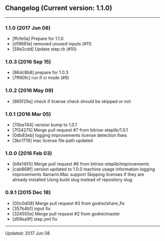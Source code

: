 ## Changelog (Current version: 1.1.0)

-----------------

### 1.1.0 (2017 Jun 08)

* [ffcfe0a] Prepare for 1.1.0
* [d19661e] removed unused inputs (#11)
* [59e2cdd] Update step.rb (#10)

### 1.0.3 (2016 Sep 15)

* [86dc8b8] prepare for 1.0.3
* [7ff60fc] run if ci mode (#9)

### 1.0.2 (2016 May 09)

* [865f29a] check if license check should be skipped or not

### 1.0.1 (2016 Mar 05)

* [70be744] version bump to 1.0.1
* [7f34275] Merge pull request #7 from bitrise-steplib/1.0.1
* [0db83eb] logging improvements license detection fixes
* [3bc1719] mac license file path updated

### 1.0.0 (2016 Feb 03)

* [b9e1455] Merge pull request #6 from bitrise-steplib/improvements
* [cab868f] version updated to 1.0.0 machine usage information logging improvements Xamarin.Mac support Skipping licenses if they are already installed Using build slug instead of repository slug

### 0.9.1 (2015 Dec 18)

* [00c0d08] Merge pull request #3 from godrei/share_fix
* [357b4b1] input fix
* [324555e] Merge pull request #2 from godrei/master
* [d59ea9f] step.yml fix

-----------------

Updated: 2017 Jun 08